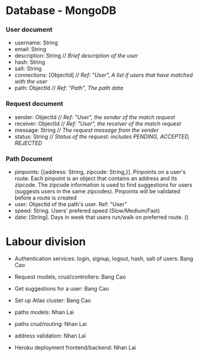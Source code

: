 # Database - MongoDB

### User document

-   username: String
-   email: String
-   description: String // _Brief description of the user_
-   hash: String
-   salt: String
-   connections: [ObjectId] // _Ref: "User", A list if users that have matched with the user_
-   path: ObjectId // _Ref: "Path", The path data_

### Request document

-   sender: ObjectId // _Ref: "User", the sender of the match request_
-   receiver: ObjectId // _Ref: "User", the receiver of the match request_
-   message: String // _The request message from the sender_
-   status: String // _Status of the request: includes PENDING, ACCEPTED, REJECTED_

### Path Document
- pinpoints: [{address: String, zipcode: String,}]. Pinpoints on a user's route. Each pinpoint is an object that contains an address and its zipcode. The zipcode information is used to find suggestions for users (suggests users in the same zipcodes). Pinpoints will be validated before a route is created
- user: ObjectId of the path's user. Ref: "User"
- speed: String. Users' prefered speed (Slow/Medium/Fast)
- date: [String]. Days in week that users run/walk on preferred route. ()
# Labour division

-   Authentication services: login, signup, logout, hash, salt of users: Bang Cao

-   Request models, crud/controllers: Bang Cao

-   Get suggestions for a user: Bang Cao

-   Set up Atlas cluster: Bang Cao

- paths models: Nhan Lai
- paths crud/routing: Nhan Lai
- address validation: Nhan Lai
- Heroku deployment frontend/backend: Nhan Lai
